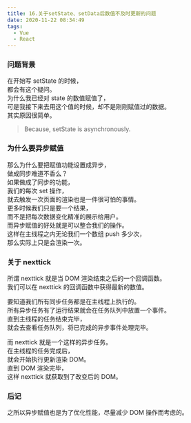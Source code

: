 ```yaml
---
title: 16.关于setState、setData后数值不及时更新的问题
date: 2020-11-22 08:34:49
tags:
  - Vue
  - React
---
```


### 问题背景

在开始写 setState 的时候，  
都会有这个疑问。  
为什么我已经对 state 的数值赋值了，  
可是我接下来去用这个值的时候，却不是刚刚赋值过的数据。  
其实原因很简单。

> Because, setState is asynchronously.

<!-- more -->

### 为什么要异步赋值

那么为什么要把赋值功能设置成异步，  
做成同步难道不香么？  
如果做成了同步的功能，  
我们的每次 set 操作，  
就去触发一次页面的渲染也是一件很可怕的事情。  
更多时候我们只是要一个结果，  
而不是把每次数据变化精准的展示给用户。  
而异步赋值的好处就是可以整合我们的操作。  
这样在主线程之内无论我们一个数组 push 多少次，  
那么实际上只是会渲染一次。

### 关于 nexttick

所谓 nexttick 就是当 DOM 渲染结束之后的一个回调函数。  
我们可以在 nexttick 的回调函数中获得最新的数值。

要知道我们所有同步任务都是在主线程上执行的。  
所有异步任务有了运行结果就会在任务队列中放置一个事件。  
直到主线程的任务结束完毕，  
就会去查看任务队列，将已完成的异步事件处理完毕。

而 nexttick 就是一个这样的异步任务。  
在主线程的任务完成后，  
就会开始执行更新渲染 DOM。  
直到 DOM 渲染完毕，  
这样 nexttick 就获取到了改变后的 DOM。

### 后记

之所以异步赋值也是为了优化性能，尽量减少 DOM 操作而考虑的。
